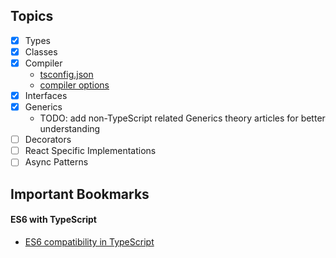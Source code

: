 ## Topics

- [x] Types
- [x] Classes
- [x] Compiler
    - [tsconfig.json](http://www.typescriptlang.org/docs/handbook/tsconfig-json.html)
    - [compiler options](http://www.typescriptlang.org/docs/handbook/compiler-options.html)
- [x] Interfaces
- [x] Generics
    - TODO: add non-TypeScript related Generics theory articles for better understanding 
- [ ] Decorators
- [ ] React Specific Implementations
- [ ] Async Patterns 

## Important Bookmarks

#### ES6 with TypeScript

- [ES6 compatibility in TypeScript](http://kangax.github.io/compat-table/es6/)